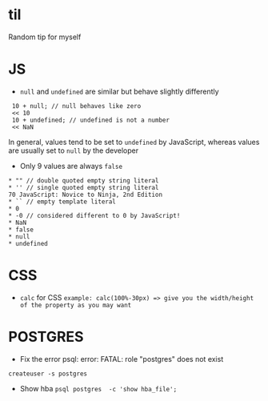 # til

Random tip for myself

# JS
- `null` and `undefined` are similar but behave slightly differently
```
 10 + null; // null behaves like zero
 << 10
 10 + undefined; // undefined is not a number
 << NaN
 ```
 
In general, values tend to be set to `undefined` by JavaScript, whereas values are usually set to `null` by the developer

- Only 9 values are always `false`
```
* "" // double quoted empty string literal
* '' // single quoted empty string literal
70 JavaScript: Novice to Ninja, 2nd Edition
* `` // empty template literal
* 0
* -0 // considered different to 0 by JavaScript!
* NaN
* false
* null
* undefined

```
# CSS
- `calc` for CSS
```example: calc(100%-30px) => give you the width/height of the property as you may want```

# POSTGRES
- Fix the error psql: error: FATAL:  role "postgres" does not exist

 ` createuser -s postgres `
 - Show hba
 `psql postgres  -c 'show hba_file';`
